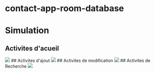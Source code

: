 # contact-app-room-database

# Simulation


## Activites d'acueil

<img src="[https://www.zohowebstatic.com/sites/default/files/zoho_general_pages/zh-mobileapp.png](https://github.com/Hassan-ELMAKHLOUFI/contact-app-room-database/blob/main/list.jpg)">
## Activites d'ajout

<img src="https://www.zohowebstatic.com/sites/default/files/zoho_general_pages/zh-mobileapp.png">
## Activites de modification

<img src="https://www.zohowebstatic.com/sites/default/files/zoho_general_pages/zh-mobileapp.png">
## Activites de Recherche

<img src="https://www.zohowebstatic.com/sites/default/files/zoho_general_pages/zh-mobileapp.png">

